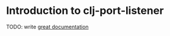 # Introduction to clj-port-listener

TODO: write [great documentation](http://jacobian.org/writing/great-documentation/what-to-write/)
